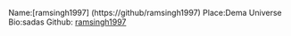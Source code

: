Name:[ramsingh1997] (https://github/ramsingh1997)
Place:Dema Universe
Bio:sadas
Github: [ramsingh1997](https://github/ramsingh1997)
